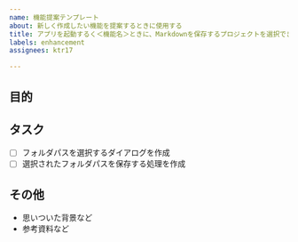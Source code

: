 ```yaml
---
name: 機能提案テンプレート
about: 新しく作成したい機能を提案するときに使用する
title: アプリを起動するく＜機能名＞ときに、Markdownを保存するプロジェクトを選択できるように＜何ができるのか＞改善する
labels: enhancement
assignees: ktr17

---
```


## 目的

## タスク
- [ ] フォルダパスを選択するダイアログを作成
- [ ] 選択されたフォルダパスを保存する処理を作成

## その他
- 思いついた背景など
- 参考資料など
